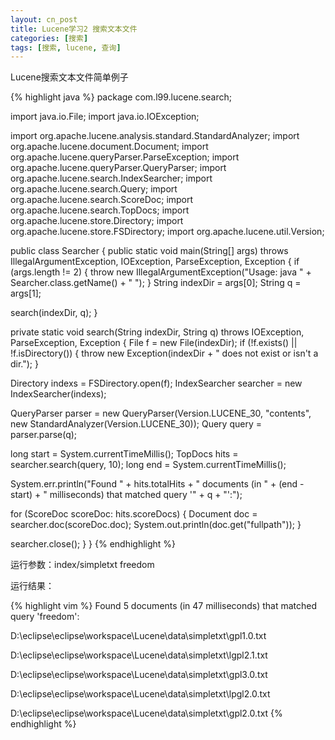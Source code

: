 ```yaml
---
layout: cn_post
title: Lucene学习2 搜索文本文件
categories: [搜索]
tags: [搜索, lucene, 查询]
---
```


Lucene搜索文本文件简单例子

{% highlight java %}
package com.l99.lucene.search;

import java.io.File;
import java.io.IOException;

import org.apache.lucene.analysis.standard.StandardAnalyzer;
import org.apache.lucene.document.Document;
import org.apache.lucene.queryParser.ParseException;
import org.apache.lucene.queryParser.QueryParser;
import org.apache.lucene.search.IndexSearcher;
import org.apache.lucene.search.Query;
import org.apache.lucene.search.ScoreDoc;
import org.apache.lucene.search.TopDocs;
import org.apache.lucene.store.Directory;
import org.apache.lucene.store.FSDirectory;
import org.apache.lucene.util.Version;

public class Searcher {
public static void main(String[] args) throws IllegalArgumentException,
IOException, ParseException, Exception {
if (args.length != 2) {
throw new IllegalArgumentException("Usage: java " +
Searcher.class.getName() + " <index dir> <query>");
}
String indexDir = args[0];
String q = args[1];

search(indexDir, q);
}

private static void search(String indexDir, String q)
throws IOException, ParseException, Exception {
File f = new File(indexDir);
if (!f.exists() || !f.isDirectory()) {
throw new Exception(indexDir + " does not exist or isn't a dir.");
}

Directory indexs = FSDirectory.open(f);
IndexSearcher searcher = new IndexSearcher(indexs);

QueryParser parser = new QueryParser(Version.LUCENE_30, "contents",
new StandardAnalyzer(Version.LUCENE_30));
Query query = parser.parse(q);

long start = System.currentTimeMillis();
TopDocs hits = searcher.search(query, 10);
long end = System.currentTimeMillis();

System.err.println("Found " + hits.totalHits +
" documents (in " + (end - start) +
" milliseconds) that matched query '" + q + "':");

for (ScoreDoc scoreDoc: hits.scoreDocs) {
Document doc = searcher.doc(scoreDoc.doc);
System.out.println(doc.get("fullpath"));
}

searcher.close();
}
}
{% endhighlight %}

运行参数：index/simpletxt freedom

运行结果：

{% highlight vim %}
Found 5 documents (in 47 milliseconds) that matched query 'freedom':

D:\eclipse\eclipse\workspace\Lucene\data\simpletxt\gpl1.0.txt

D:\eclipse\eclipse\workspace\Lucene\data\simpletxt\lgpl2.1.txt

D:\eclipse\eclipse\workspace\Lucene\data\simpletxt\gpl3.0.txt

D:\eclipse\eclipse\workspace\Lucene\data\simpletxt\lpgl2.0.txt

D:\eclipse\eclipse\workspace\Lucene\data\simpletxt\gpl2.0.txt
{% endhighlight %}

